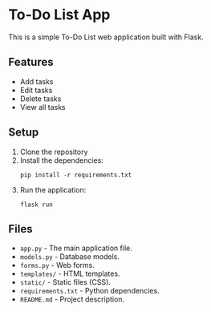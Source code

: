 # To-Do List App

This is a simple To-Do List web application built with Flask.

## Features

- Add tasks
- Edit tasks
- Delete tasks
- View all tasks

## Setup

1. Clone the repository
2. Install the dependencies:
    ```
    pip install -r requirements.txt
    ```
3. Run the application:
    ```
    flask run
    ```

## Files

- `app.py` - The main application file.
- `models.py` - Database models.
- `forms.py` - Web forms.
- `templates/` - HTML templates.
- `static/` - Static files (CSS).
- `requirements.txt` - Python dependencies.
- `README.md` - Project description.
